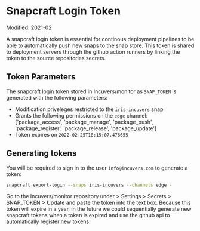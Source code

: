 # Snapcraft Login Token
Modified: 2021-02

A snapcraft login token is essential for continous deployment pipelines to be able to automatically push new snaps to the snap store. This token is shared to deployment servers through the github action runners by linking the token to the source repositories secrets.

## Token Parameters
The snapcraft login token stored in Incuvers/monitor as `SNAP_TOKEN` is generated with the following parameters:
 - Modification priveleges restricted to the `iris-incuvers` snap
 - Grants the following permissions on the `edge` channel: ['package_access', 'package_manage', 'package_push', 'package_register', 'package_release', 'package_update']
 - Token expires on `2022-02-25T18:15:07.476655`

## Generating tokens
You will be required to sign in to the user `info@incuvers.com` to generate a token:
```bash
snapcraft export-login --snaps iris-incuvers --channels edge -
```
Go to the Incuvers/monitor repository under > Settings > Secrets > SNAP_TOKEN > Update and paste the token into the text box. Because this token will expire in a year, in the future we could sequentially generate new snapcraft tokens when a token is expired and use the github api to automatically register new tokens.